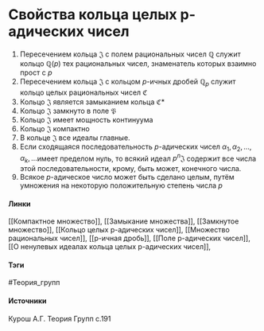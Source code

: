 # Свойства кольца целых p-адических чисел
1. Пересечением кольца $\mathfrak{J}$ с полем рациональных чисел $\mathbb{Q}$ служит кольцо $\mathbb{Q}(p)$ тех рациональных чисел, знаменатель которых взаимно прост с $p$
2. Пересечением кольца $\mathfrak{J}$ с кольцом $p$-ичных дробей $\mathbb{Q}_{p}$ служит кольцо целых рациональных чисел $\mathfrak{C}$
3. Кольцо $\mathfrak{J}$ является замыканием кольца $\mathfrak{C}$*
4. Кольцо $\mathfrak{J}$ замкнуто в поле $\mathfrak{P}$
5. Кольцо $\mathfrak{J}$ имеет мощность континуума
6. Кольцо $\mathfrak{J}$ компактно
7. В кольце $\mathfrak{J}$ все идеалы главные.
8. Если сходящаяся последовательность $p$-адических чисел $\alpha_{1},\alpha_{2},\dots,\alpha_{k},\dots$имеет пределом нуль, то всякий идеал $p^{n}\mathfrak{J}$ содержит все числа этой последовательности, крому, быть может, конечного числа.
9. Всякое $p$-адическое число может быть сделано целым, путём умножения на некоторую положительную степень числа $p$

#### Линки
 [[Компактное множество]],
 [[Замыкание множества]],
 [[Замкнутое множество]],
 [[Кольцо целых p-адических чисел]],
 [[Множество рациональных чисел]],
 [[p-ичная дробь]],
 [[Поле p-адических чисел]],
 [[О ненулевых идеалах кольца целых p-адических чисел]], 
#### Тэги
 #Теория_групп 
#### Источники
 Курош А.Г. Теория Групп с.191